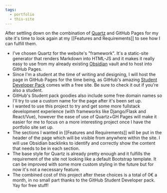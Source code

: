 ```yaml
---
tags:
  - portfolio
  - this-site
---
```

After settling down on the combination of [Quartz](https://quartz.jzhao.xyz/) and GitHub Pages for my site it's time to look again at my [[Features and Requirements]] to see how I can fulfill them.

* I've chosen Quartz for the website's "framework". It's a static-site generator that renders Markdown into HTML-JS and it makes it really easy to use from my already existing [Obsidian](https://obsidian.md/) vault and to host into GitHub Pages.
* Since I'm a student at the time of writing and designing, I will host the page in GitHub Pages for the time being, as GitHub's amazing [Student Developer Pack](https://education.github.com/pack) comes with a free site. Be sure to check it out if you're also a student.
* GitHub's Student pack goodies also include some free domain names so I'll try to use a custom name for the page after it's been set up.
* I wanted to use this project to try and get some more fullstack development experience (with frameworks like Django/Flask and React/Vue), however the ease of use of Quartz+GH Pages will make it easier for me to focus on a more interesting project once I have the portfolio site set up.
* The sections I wanted in [[Features and Requirements]] will be put in the header of the page which will be visible from anywhere within the site. I will use Obsidian backlinks to identify and correctly show the content that needs to be in each section.
* The base style for Quartz is already pretty enough and it fulfills the requirement of the site not looking like a default Bootstrap template. It can be improved with some more custom styling in the future but for now it's not a necessary feature.
* The combined cost of this project after these choices is a total of 0€ a month, in no small part thanks to the GitHub Student Developer pack. Yay for free stuff!

